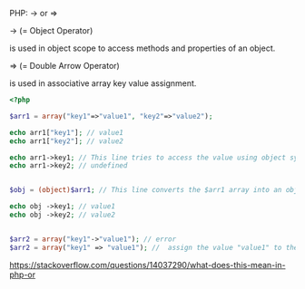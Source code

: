 PHP: -> or =>

-> (= Object Operator)

 is used in object scope to access methods and properties of an object.

 

=> (= Double Arrow Operator)

is used in associative array key value assignment. 

 

 ``` php
<?php
 
$arr1 = array("key1"=>"value1", "key2"=>"value2");
 
echo arr1["key1"]; // value1
echo arr1["key2"]; // value2
 
echo arr1->key1; // This line tries to access the value using object syntax, but since $arr1 is an array and not an object, the syntax is incorrect. It will result in an "undefined" error.
echo arr1->key2; // undefined
 
 
$obj = (object)$arr1; // This line converts the $arr1 array into an object by using type casting. Now, $obj is an object with properties corresponding to the keys and values of the original array.
 
echo obj ->key1; // value1
echo obj ->key2; // value2
 
 
$arr2 = array("key1"->"value1"); // error
$arr2 = array("key1" => "value1"); //  assign the value "value1" to the key "key1".
```


https://stackoverflow.com/questions/14037290/what-does-this-mean-in-php-or
